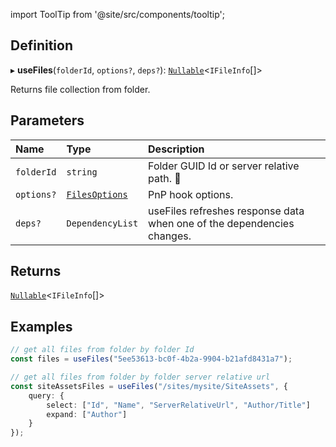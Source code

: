 import ToolTip from '@site/src/components/tooltip';

## Definition

▸ **useFiles**(`folderId`, `options?`, `deps?`): [`Nullable`](../Types/NullableT.md)<`IFileInfo`[]\>

Returns file collection from folder.

## Parameters

| Name | Type | Description |
| :------ | :------ | :------ |
| `folderId` | `string` | Folder GUID Id or server relative path. <ToolTip text="Changing the value refreshes response data.">🚩</ToolTip> |
| `options?` | [`FilesOptions`](../Interfaces/FilesOptions.md) | PnP hook options. |
| `deps?` | `DependencyList` | useFiles refreshes response data when one of the dependencies changes. |

## Returns

[`Nullable`](../Types/NullableT.md)<`IFileInfo`[]\>

## Examples

```typescript
// get all files from folder by folder Id
const files = useFiles("5ee53613-bc0f-4b2a-9904-b21afd8431a7");

// get all files from folder by folder server relative url
const siteAssetsFiles = useFiles("/sites/mysite/SiteAssets", {
	query: {
		select: ["Id", "Name", "ServerRelativeUrl", "Author/Title"]
		expand: ["Author"]
	}
});
```